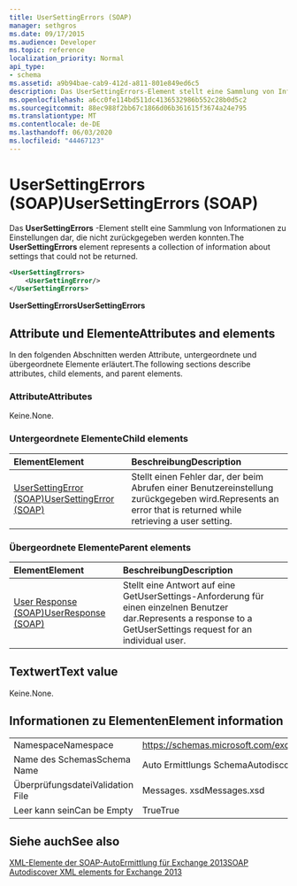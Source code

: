 ```yaml
---
title: UserSettingErrors (SOAP)
manager: sethgros
ms.date: 09/17/2015
ms.audience: Developer
ms.topic: reference
localization_priority: Normal
api_type:
- schema
ms.assetid: a9b94bae-cab9-412d-a811-801e849ed6c5
description: Das UserSettingErrors-Element stellt eine Sammlung von Informationen zu Einstellungen dar, die nicht zurückgegeben werden konnten.
ms.openlocfilehash: a6cc0fe114bd511dc4136532986b552c28b0d5c2
ms.sourcegitcommit: 88ec988f2bb67c1866d06b361615f3674a24e795
ms.translationtype: MT
ms.contentlocale: de-DE
ms.lasthandoff: 06/03/2020
ms.locfileid: "44467123"
---
```

# <a name="usersettingerrors-soap"></a><span data-ttu-id="3162b-103">UserSettingErrors (SOAP)</span><span class="sxs-lookup"><span data-stu-id="3162b-103">UserSettingErrors (SOAP)</span></span>

<span data-ttu-id="3162b-104">Das **UserSettingErrors** -Element stellt eine Sammlung von Informationen zu Einstellungen dar, die nicht zurückgegeben werden konnten.</span><span class="sxs-lookup"><span data-stu-id="3162b-104">The **UserSettingErrors** element represents a collection of information about settings that could not be returned.</span></span> 
  
```XML
<UserSettingErrors>
    <UserSettingError/>
</UserSettingErrors>
```

 <span data-ttu-id="3162b-105">**UserSettingErrors**</span><span class="sxs-lookup"><span data-stu-id="3162b-105">**UserSettingErrors**</span></span>
## <a name="attributes-and-elements"></a><span data-ttu-id="3162b-106">Attribute und Elemente</span><span class="sxs-lookup"><span data-stu-id="3162b-106">Attributes and elements</span></span>

<span data-ttu-id="3162b-107">In den folgenden Abschnitten werden Attribute, untergeordnete und übergeordnete Elemente erläutert.</span><span class="sxs-lookup"><span data-stu-id="3162b-107">The following sections describe attributes, child elements, and parent elements.</span></span>
  
### <a name="attributes"></a><span data-ttu-id="3162b-108">Attribute</span><span class="sxs-lookup"><span data-stu-id="3162b-108">Attributes</span></span>

<span data-ttu-id="3162b-109">Keine.</span><span class="sxs-lookup"><span data-stu-id="3162b-109">None.</span></span>
  
### <a name="child-elements"></a><span data-ttu-id="3162b-110">Untergeordnete Elemente</span><span class="sxs-lookup"><span data-stu-id="3162b-110">Child elements</span></span>

|<span data-ttu-id="3162b-111">**Element**</span><span class="sxs-lookup"><span data-stu-id="3162b-111">**Element**</span></span>|<span data-ttu-id="3162b-112">**Beschreibung**</span><span class="sxs-lookup"><span data-stu-id="3162b-112">**Description**</span></span>|
|:-----|:-----|
|[<span data-ttu-id="3162b-113">UserSettingError (SOAP)</span><span class="sxs-lookup"><span data-stu-id="3162b-113">UserSettingError (SOAP)</span></span>](usersettingerror-soap.md) <br/> |<span data-ttu-id="3162b-114">Stellt einen Fehler dar, der beim Abrufen einer Benutzereinstellung zurückgegeben wird.</span><span class="sxs-lookup"><span data-stu-id="3162b-114">Represents an error that is returned while retrieving a user setting.</span></span>  <br/> |
   
### <a name="parent-elements"></a><span data-ttu-id="3162b-115">Übergeordnete Elemente</span><span class="sxs-lookup"><span data-stu-id="3162b-115">Parent elements</span></span>

|<span data-ttu-id="3162b-116">**Element**</span><span class="sxs-lookup"><span data-stu-id="3162b-116">**Element**</span></span>|<span data-ttu-id="3162b-117">**Beschreibung**</span><span class="sxs-lookup"><span data-stu-id="3162b-117">**Description**</span></span>|
|:-----|:-----|
|[<span data-ttu-id="3162b-118">User Response (SOAP)</span><span class="sxs-lookup"><span data-stu-id="3162b-118">UserResponse (SOAP)</span></span>](userresponse-soap.md) <br/> |<span data-ttu-id="3162b-119">Stellt eine Antwort auf eine GetUserSettings-Anforderung für einen einzelnen Benutzer dar.</span><span class="sxs-lookup"><span data-stu-id="3162b-119">Represents a response to a GetUserSettings request for an individual user.</span></span>  <br/> |
   
## <a name="text-value"></a><span data-ttu-id="3162b-120">Textwert</span><span class="sxs-lookup"><span data-stu-id="3162b-120">Text value</span></span>

<span data-ttu-id="3162b-121">Keine.</span><span class="sxs-lookup"><span data-stu-id="3162b-121">None.</span></span>
  
## <a name="element-information"></a><span data-ttu-id="3162b-122">Informationen zu Elementen</span><span class="sxs-lookup"><span data-stu-id="3162b-122">Element information</span></span>

|||
|:-----|:-----|
|<span data-ttu-id="3162b-123">Namespace</span><span class="sxs-lookup"><span data-stu-id="3162b-123">Namespace</span></span>  <br/> |https://schemas.microsoft.com/exchange/2010/Autodiscover  <br/> |
|<span data-ttu-id="3162b-124">Name des Schemas</span><span class="sxs-lookup"><span data-stu-id="3162b-124">Schema Name</span></span>  <br/> |<span data-ttu-id="3162b-125">Auto Ermittlungs Schema</span><span class="sxs-lookup"><span data-stu-id="3162b-125">Autodiscover schema</span></span>  <br/> |
|<span data-ttu-id="3162b-126">Überprüfungsdatei</span><span class="sxs-lookup"><span data-stu-id="3162b-126">Validation File</span></span>  <br/> |<span data-ttu-id="3162b-127">Messages. xsd</span><span class="sxs-lookup"><span data-stu-id="3162b-127">Messages.xsd</span></span>  <br/> |
|<span data-ttu-id="3162b-128">Leer kann sein</span><span class="sxs-lookup"><span data-stu-id="3162b-128">Can be Empty</span></span>  <br/> |<span data-ttu-id="3162b-129">True</span><span class="sxs-lookup"><span data-stu-id="3162b-129">True</span></span>  <br/> |
   
## <a name="see-also"></a><span data-ttu-id="3162b-130">Siehe auch</span><span class="sxs-lookup"><span data-stu-id="3162b-130">See also</span></span>



[<span data-ttu-id="3162b-131">XML-Elemente der SOAP-AutoErmittlung für Exchange 2013</span><span class="sxs-lookup"><span data-stu-id="3162b-131">SOAP Autodiscover XML elements for Exchange 2013</span></span>](soap-autodiscover-xml-elements-for-exchange-2013.md)

